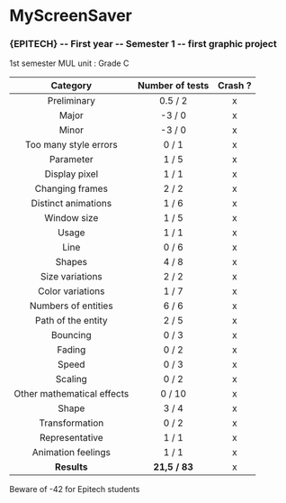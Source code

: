# MyScreenSaver
### {EPITECH} -- First year -- Semester 1 -- first graphic project

1st semester MUL unit : Grade C

|          Category          |        Number of tests        | Crash ? |
|:--------------------------:|:-----------------------------:|:-------:|
|         Preliminary        |            0.5 / 2            |    x    |
|            Major           |             -3 / 0            |    x    |
|            Minor           |             -3 / 0            |    x    |
|    Too many style errors   |             0 / 1             |    x    |
|          Parameter         |             1 / 5             |    x    |
|        Display pixel       |             1 / 1             |    x    |
|       Changing frames      |             2 / 2             |    x    |
|     Distinct animations    |             1 / 6             |    x    |
|         Window size        |             1 / 5             |    x    |
|            Usage           |             1 / 1             |    x    |
|            Line            |             0 / 6             |    x    |
|           Shapes           |             4 / 8             |    x    |
|       Size variations      |             2 / 2             |    x    |
|      Color variations      |             1 / 7             |    x    |
|     Numbers of entities    |             6 / 6             |    x    |
|     Path of the entity     |             2 / 5             |    x    |
|          Bouncing          |             0 / 3             |    x    |
|           Fading           |             0 / 2             |    x    |
|            Speed           |             0 / 3             |    x    |
|           Scaling          |             0 / 2             |    x    |
| Other mathematical effects |             0 / 10            |    x    |
|            Shape           |             3 / 4             |    x    |
|       Transformation       |             0 / 2             |    x    |
|       Representative       |             1 / 1             |    x    |
|     Animation feelings     |             1 / 1             |    x    |
|         **Results**        |         **21,5 / 83**         |    x    |

Beware of -42 for Epitech students
